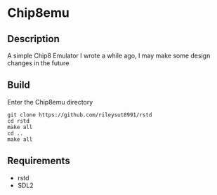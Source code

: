 # Chip8emu

## Description

A simple Chip8 Emulator I wrote a while ago, I may make some design changes in the future

## Build

Enter the Chip8emu directory
~~~
git clone https://github.com/rileysut8991/rstd
cd rstd
make all
cd ..
make all
~~~

## Requirements

- rstd
- SDL2
